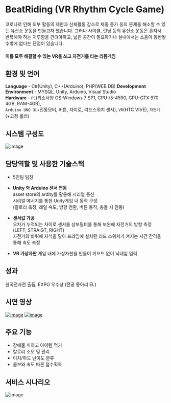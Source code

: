 # BeatRiding (VR Rhythm Cycle Game)
코로나로 인해 외부 활동의 제한과 신체활동 감소로 체중 증가 등의 문제를 해소할 수 있는 유산소 운동을 만들고자 했습니다. 그러나 사이클, 런닝 등의 유산소 운동은 혼자서 반복해야 하는 지루함을 견뎌야하고, 넓은 공간이 필요하거나 실내에서는 소음이 동반될 수밖에 없다는 단점이 있습니다.

#### 이를 모두 해결할 수 있는 VR을 쓰고 자전거를 타는 리듬게임
## 환경 및 언어
**Language** - C#(Unity), C++(Arduino), PHP(WEB DB)
**Development Environment** - MYSQL, Unity, Arduino, Visual Studio   
**Hardware** - `PC`(최소사양 OS-Windows 7 SP1, CPU-i5-4590, GPU-GTX 970 4GB, RAM-4GB),  
`Arduino UNO 3`(+진동모터, 버튼, 자이로, 리드스위치 센서), `VR`(HTC VIVE), `자전거`(+고정 롤러) 
## 시스템 구성도
![image](https://user-images.githubusercontent.com/54983139/201930131-24d35069-f066-44a9-9a94-673d572cf454.png)
## 담당역할 및 사용한 기술스택
- 5인팀 팀장 
- **Unity 와 Arduino 센서 연동**  
asset store의 ardity를 활용해 시리얼 통신  
시리얼 메시지를 통한 Unity게임 내 동작 구성  
(칼로리 측정, 레일 속도, 방향 전환, 버튼 동작, 충돌 시 진동) 

- **센서값 가공**  
오차가 누적되는 자이로 센서를 상보필터를 통해 보완해 자전거의 방향 측정 (LEFT, STRAIGT, RIGHT)  
자전거의 바퀴에 자석을 달아 프레임에 설치된 리드 스위치가 켜지는 시간 간격을 통해 속도 측정

- **VR 가상자판**
게임 내에 가상자판을 만들어 키보드 없이 닉네임 입력

## 성과
한국전자전 출품, EXPO 우수상 (전공 동아리 EL)  
  
## 시연 영상
[![image](https://user-images.githubusercontent.com/54983139/196341776-873c4f37-fb43-49ac-a468-47704ee69b60.png)](https://youtu.be/taAlZWLYEfU)
[![image](https://user-images.githubusercontent.com/54983139/196342223-48497a72-8f23-4e0b-b8be-13a398d97f3a.png)](https://youtu.be/vOACRT3UKcs)
## 주요 기능
- 장애물 피하고 아이템 먹기
- 칼로리 소모 및 관리
- 이지/하드 난이도 분류
- 콤보와 속도 따른 점수획득
## 서비스 시나리오
![image](https://user-images.githubusercontent.com/54983139/201928956-6d0d884e-f418-47b9-8e37-8ea90276a5c9.png)

